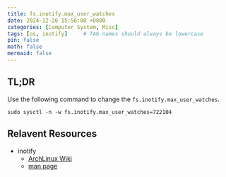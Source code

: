 ```yaml
---
title: fs.inotify.max_user_watches
date: 2024-12-26 15:56:00 +0800
categories: [Computer System, Misc]
tags: [os, inotify]     # TAG names should always be lowercase
pin: false
math: false
mermaid: false
---
```


## TL;DR

Use the following command to change the `fs.inotify.max_user_watches`.
```shell
sudo sysctl -n -w fs.inotify.max_user_watches=722104
```

## Relavent Resources

- inotify
    - [ArchLinux Wiki](https://man.archlinux.org/man/inotify.7.en)
    - [man page](https://man7.org/linux/man-pages/man7/inotify.7.html)